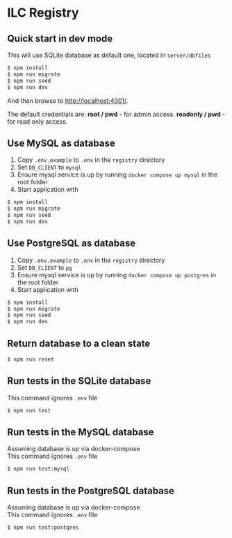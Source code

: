 # ILC Registry

## Quick start in dev mode

This will use SQLite database as default one, located in `server/dbfiles`

```bash
$ npm install
$ npm run migrate
$ npm run seed
$ npm run dev
```

And then browse to [http://localhost:4001/](http://localhost:4001/).

The default credentials are:
**root / pwd** - for admin access.
**readonly / pwd** - for read only access.

## Use MySQL as database

1. Copy `.env.example` to `.env` in the `registry` directory
2. Set `DB_CLIENT` to `mysql`
3. Ensure mysql service is up by running `docker compose up mysql` in the root folder
4. Start application with

```bash
$ npm install
$ npm run migrate
$ npm run seed
$ npm run dev
```

## Use PostgreSQL as database

1. Copy `.env.example` to `.env` in the `registry` directory
2. Set `DB_CLIENT` to `pg`
3. Ensure mysql service is up by running `docker compose up postgres` in the root folder
4. Start application with

```bash
$ npm install
$ npm run migrate
$ npm run seed
$ npm run dev
```

## Return database to a clean state

```bash
$ npm run reset
```

## Run tests in the SQLite database

This command ignores `.env` file

```bash
$ npm run test
```

## Run tests in the MySQL database

Assuming database is up via docker-compose  
This command ignores `.env` file

```bash
$ npm run test:mysql
```

## Run tests in the PostgreSQL database

Assuming database is up via docker-compose  
This command ignores `.env` file

```bash
$ npm run test:postgres
```
